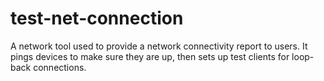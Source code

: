 # test-net-connection
A network tool used to provide a network connectivity report to users. It pings devices to make sure they are up, then sets up test clients for loop-back connections.
